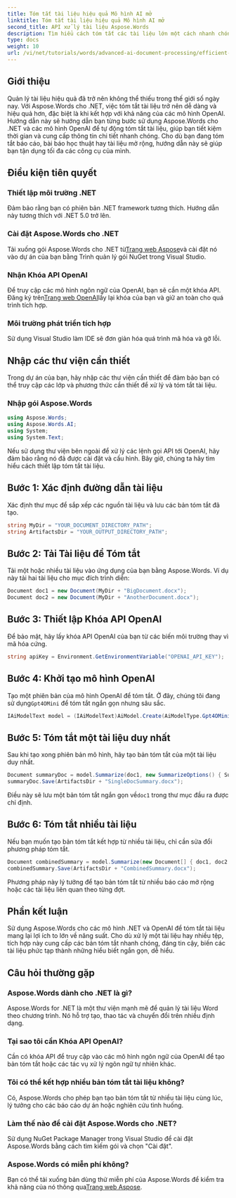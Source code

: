 ```yaml
---
title: Tóm tắt tài liệu hiệu quả Mô hình AI mở
linktitle: Tóm tắt tài liệu hiệu quả Mô hình AI mở
second_title: API xử lý tài liệu Aspose.Words
description: Tìm hiểu cách tóm tắt các tài liệu lớn một cách nhanh chóng và chính xác với hướng dẫn toàn diện này, bao gồm các điều kiện tiên quyết, thiết lập và ví dụ mã hóa.
type: docs
weight: 10
url: /vi/net/tutorials/words/advanced-ai-document-processing/efficient-document-summarization-openai-model/
---
```

## Giới thiệu

Quản lý tài liệu hiệu quả đã trở nên không thể thiếu trong thế giới số ngày nay. Với Aspose.Words cho .NET, việc tóm tắt tài liệu trở nên dễ dàng và hiệu quả hơn, đặc biệt là khi kết hợp với khả năng của các mô hình OpenAI. Hướng dẫn này sẽ hướng dẫn bạn từng bước sử dụng Aspose.Words cho .NET và các mô hình OpenAI để tự động tóm tắt tài liệu, giúp bạn tiết kiệm thời gian và cung cấp thông tin chi tiết nhanh chóng. Cho dù bạn đang tóm tắt báo cáo, bài báo học thuật hay tài liệu mở rộng, hướng dẫn này sẽ giúp bạn tận dụng tối đa các công cụ của mình.

## Điều kiện tiên quyết

### Thiết lập môi trường .NET
Đảm bảo rằng bạn có phiên bản .NET framework tương thích. Hướng dẫn này tương thích với .NET 5.0 trở lên.

### Cài đặt Aspose.Words cho .NET
 Tải xuống gói Aspose.Words cho .NET từ[Trang web Aspose](https://releases.aspose.com/words/net/)và cài đặt nó vào dự án của bạn bằng Trình quản lý gói NuGet trong Visual Studio.

### Nhận Khóa API OpenAI
 Để truy cập các mô hình ngôn ngữ của OpenAI, bạn sẽ cần một khóa API. Đăng ký trên[Trang web OpenAI](https://openai.com/)lấy lại khóa của bạn và giữ an toàn cho quá trình tích hợp.

### Môi trường phát triển tích hợp
Sử dụng Visual Studio làm IDE sẽ đơn giản hóa quá trình mã hóa và gỡ lỗi.

## Nhập các thư viện cần thiết

Trong dự án của bạn, hãy nhập các thư viện cần thiết để đảm bảo bạn có thể truy cập các lớp và phương thức cần thiết để xử lý và tóm tắt tài liệu.

### Nhập gói Aspose.Words

```csharp
using Aspose.Words;
using Aspose.Words.AI;
using System;
using System.Text;
```

Nếu sử dụng thư viện bên ngoài để xử lý các lệnh gọi API tới OpenAI, hãy đảm bảo rằng nó đã được cài đặt và cấu hình. Bây giờ, chúng ta hãy tìm hiểu cách thiết lập tóm tắt tài liệu.

## Bước 1: Xác định đường dẫn tài liệu

Xác định thư mục để sắp xếp các nguồn tài liệu và lưu các bản tóm tắt đã tạo.

```csharp
string MyDir = "YOUR_DOCUMENT_DIRECTORY_PATH";
string ArtifactsDir = "YOUR_OUTPUT_DIRECTORY_PATH";
```

## Bước 2: Tải Tài liệu để Tóm tắt

Tải một hoặc nhiều tài liệu vào ứng dụng của bạn bằng Aspose.Words. Ví dụ này tải hai tài liệu cho mục đích trình diễn:

```csharp
Document doc1 = new Document(MyDir + "BigDocument.docx");
Document doc2 = new Document(MyDir + "AnotherDocument.docx");
```

## Bước 3: Thiết lập Khóa API OpenAI

Để bảo mật, hãy lấy khóa API OpenAI của bạn từ các biến môi trường thay vì mã hóa cứng.

```csharp
string apiKey = Environment.GetEnvironmentVariable("OPENAI_API_KEY");
```

## Bước 4: Khởi tạo mô hình OpenAI

 Tạo một phiên bản của mô hình OpenAI để tóm tắt. Ở đây, chúng tôi đang sử dụng`Gpt4OMini` để tóm tắt ngắn gọn nhưng sâu sắc.

```csharp
IAiModelText model = (IAiModelText)AiModel.Create(AiModelType.Gpt4OMini).WithApiKey(apiKey);
```

## Bước 5: Tóm tắt một tài liệu duy nhất

Sau khi tạo xong phiên bản mô hình, hãy tạo bản tóm tắt của một tài liệu duy nhất.

```csharp
Document summaryDoc = model.Summarize(doc1, new SummarizeOptions() { SummaryLength = SummaryLength.Short });
summaryDoc.Save(ArtifactsDir + "SingleDocSummary.docx");
```

 Điều này sẽ lưu một bản tóm tắt ngắn gọn về`doc1` trong thư mục đầu ra được chỉ định.

## Bước 6: Tóm tắt nhiều tài liệu

Nếu bạn muốn tạo bản tóm tắt kết hợp từ nhiều tài liệu, chỉ cần sửa đổi phương pháp tóm tắt.

```csharp
Document combinedSummary = model.Summarize(new Document[] { doc1, doc2 }, new SummarizeOptions() { SummaryLength = SummaryLength.Long });
combinedSummary.Save(ArtifactsDir + "CombinedSummary.docx");
```

Phương pháp này lý tưởng để tạo bản tóm tắt từ nhiều báo cáo mở rộng hoặc các tài liệu liên quan theo từng đợt.

## Phần kết luận

Sử dụng Aspose.Words cho các mô hình .NET và OpenAI để tóm tắt tài liệu mang lại lợi ích to lớn về năng suất. Cho dù xử lý một tài liệu hay nhiều tệp, tích hợp này cung cấp các bản tóm tắt nhanh chóng, đáng tin cậy, biến các tài liệu phức tạp thành những hiểu biết ngắn gọn, dễ hiểu.

## Câu hỏi thường gặp

### Aspose.Words dành cho .NET là gì?
Aspose.Words for .NET là một thư viện mạnh mẽ để quản lý tài liệu Word theo chương trình. Nó hỗ trợ tạo, thao tác và chuyển đổi trên nhiều định dạng.

### Tại sao tôi cần Khóa API OpenAI?
Cần có khóa API để truy cập vào các mô hình ngôn ngữ của OpenAI để tạo bản tóm tắt hoặc các tác vụ xử lý ngôn ngữ tự nhiên khác.

### Tôi có thể kết hợp nhiều bản tóm tắt tài liệu không?
Có, Aspose.Words cho phép bạn tạo bản tóm tắt từ nhiều tài liệu cùng lúc, lý tưởng cho các báo cáo dự án hoặc nghiên cứu tình huống.

### Làm thế nào để cài đặt Aspose.Words cho .NET?
Sử dụng NuGet Package Manager trong Visual Studio để cài đặt Aspose.Words bằng cách tìm kiếm gói và chọn "Cài đặt".

### Aspose.Words có miễn phí không?
 Bạn có thể tải xuống bản dùng thử miễn phí của Aspose.Words để kiểm tra khả năng của nó thông qua[Trang web Aspose](https://releases.aspose.com/).